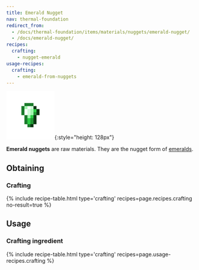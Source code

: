 ```yaml
---
title: Emerald Nugget
nav: thermal-foundation
redirect_from:
  - /docs/thermal-foundation/items/materials/nuggets/emerald-nugget/
  - /docs/emerald-nugget/
recipes:
  crafting:
    - nugget-emerald
usage-recipes:
  crafting:
    - emerald-from-nuggets
---
```


![Emerald nugget](/assets/images/thermal-foundation/nugget-emerald.png){:style="height: 128px"}


**Emerald nuggets** are raw materials. They are the nugget form of
[emeralds](https://minecraft.gamepedia.com/Emerald).


Obtaining
---------

### Crafting
{% include recipe-table.html type='crafting' recipes=page.recipes.crafting no-result=true %}


Usage
-----

### Crafting ingredient
{% include recipe-table.html type='crafting' recipes=page.usage-recipes.crafting %}
